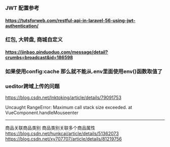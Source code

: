 ### JWT 配置参考
#### https://tutsforweb.com/restful-api-in-laravel-56-using-jwt-authentication/


### 红包, 大转盘, 商城自定义
#### https://jinbao.pinduoduo.com/message/detail?crumbs=broadcast&id=186598

### 如果使用config:cache 那么就不能从.env里面使用env()函数取值了

### ueditor跨域上传的问题
https://blog.csdn.net/lnktoking/article/details/79091753


Uncaught RangeError: Maximum call stack size exceeded. at VueComponent.handleMouseenter

-------------------------
商品关联商品类别
商品类别关联多个商品属性
https://blog.csdn.net/hunkcai/article/details/51362073
https://blog.csdn.net/xy707707/article/details/81219756
